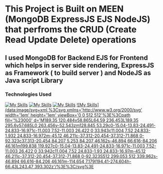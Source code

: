 # This Project is Built on MEEN (MongoDB ExpressJS EJS NodeJS) that perfroms the CRUD (Create Read Update Delete) operations
## I used MongoDB for Backend EJS for Frontend which helps in server side rendering, ExpressJS as Framework ( to build server ) and NodeJS as Java script Library 

### Technologies Used
[![My Skills](https://skillicons.dev/icons?i=mongodb)](https://skillicons.dev)
[![My Skills](https://skillicons.dev/icons?i=express)](https://skillicons.dev)
[![My Skills](https://skillicons.dev/icons?i=ejs)](https://skillicons.dev)
[![My Skills](data:image/svg+xml,%3Csvg xmlns='http://www.w3.org/2000/svg' width='1em' height='1em' viewBox='0 0 512 512'%3E%3Cpath fill='%23000' d='M189.35 120.484v58.865L64.59 236.453L189.35 295.6v57.685L0 263.456v-52.543zm128.845 53.29c0-15.04-13.83-24.491-24.833-16.971c-11.003 7.52-11.003 26.422 0 33.943c11.004 7.52 24.833-1.932 24.833-16.972m-45.12 46.211c-37.312-20.454-37.312-71.868 0-92.323c37.313-20.454 84.207 5.253 84.207 46.162s-46.894 66.616-84.206 46.161m199.838 119.927c0-15.04-13.83-24.491-24.833-16.971c-11.003 7.52-11.003 26.422 0 33.942c11.004 7.52 24.833-1.93 24.833-16.97m-45.12 46.211c-37.312-20.454-37.312-71.868 0-92.323S512 299.053 512 339.962s-46.894 66.616-84.206 46.161m-114.654 7.179l194.41-274.604h-66.43L243.47 393.302z'/%3E%3C/svg%3E]([https://skillicons.dev](https://icon-sets.iconify.design/skill-icons/))
